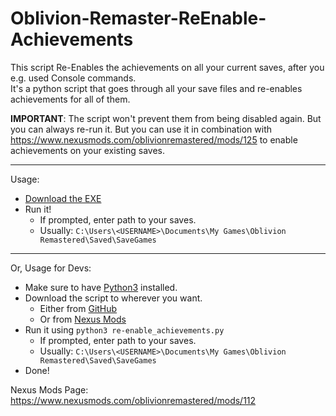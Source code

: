 # Oblivion-Remaster-ReEnable-Achievements
This script Re-Enables the achievements on all your current saves, after you e.g. used Console commands. <br>
It's a python script that goes through all your save files and re-enables achievements for all of them.

**IMPORTANT**:
The script won't prevent them from being disabled again. But you can always re-run it.
But you can use it in combination with https://www.nexusmods.com/oblivionremastered/mods/125 to enable achievements on your existing saves.

---

Usage: 
- [Download the EXE](https://github.com/NullDev/Oblivion-Remaster-ReEnable-Achievements/releases/download/1.2.3/re-enable_achievements.exe)
- Run it!
  - If prompted, enter path to your saves.
  - Usually: `C:\Users\<USERNAME>\Documents\My Games\Oblivion Remastered\Saved\SaveGames` 

---

Or, Usage for Devs: 
- Make sure to have [Python3](https://www.python.org/downloads/) installed.
- Download the script to wherever you want.
  - Either from [GitHub](https://raw.githubusercontent.com/NullDev/Oblivion-Remaster-ReEnable-Achievements/refs/heads/master/re-enable_achievements.py)
  - Or from [Nexus Mods](https://www.nexusmods.com/oblivionremastered/mods/112?tab=files)
- Run it using `python3 re-enable_achievements.py`
  - If prompted, enter path to your saves.
  - Usually: `C:\Users\<USERNAME>\Documents\My Games\Oblivion Remastered\Saved\SaveGames`
- Done!

Nexus Mods Page: https://www.nexusmods.com/oblivionremastered/mods/112
